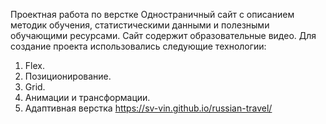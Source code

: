  Проектная работа по верстке
Одностраничный сайт с описанием методик обучения, статистическими данными и полезными обучающими ресурсами. 
Сайт содержит образовательные видео. 
Для создание проекта использовались следующие технологии:
1. Flex.
2. Позиционирование.
3. Grid.
4. Анимации и трансформации.
5. Адаптивная верстка
https://sv-vin.github.io/russian-travel/